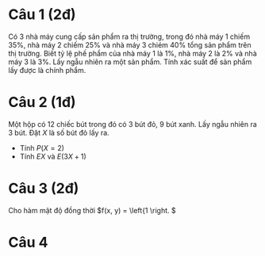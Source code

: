 # Câu 1 (2đ)
Có 3 nhà máy cung cấp sản phẩm ra thị trường, trong đó nhà máy 1 chiếm 35%, nhà máy 2 chiếm 25% và nhà máy 3 chiém 40% tổng sản phẩm trên thị trường.
Biết tỷ lệ phế phẩm của nhà máy 1 là 1%, nhà máy 2 là 2% và nhà máy 3 là 3%.
Lấy ngẫu nhiên ra một sản phẩm. Tính xác suất để sản phẩm lấy được là chính phẩm.

# Câu 2 (1đ)
Một hộp có 12 chiếc bút trong đó có 3 bút đỏ, 9 bút xanh. Lấy ngẫu nhiên ra 3 bút. Đặt $X$ là số bút đỏ lấy ra.
  * Tính $P(X = 2)$
  * Tính $EX$ và $E(3X + 1)$

# Câu 3 (2đ)
Cho hàm mật độ đồng thời
$f(x, y) = \left\{1 \right. $

# Câu 4
